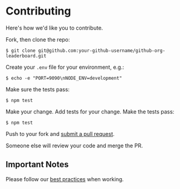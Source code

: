 # Contributing

Here's how we'd like you to contribute.

Fork, then clone the repo:

    $ git clone git@github.com:your-github-username/github-org-leaderboard.git

Create your `.env` file for your environment, e.g.:

    $ echo -e "PORT=9090\nNODE_ENV=development"

Make sure the tests pass:

    $ npm test

Make your change. Add tests for your change. Make the tests pass:

    $ npm test

Push to your fork and [submit a pull request][pr].

Someone else will review your code and merge the PR.

## Important Notes

Please follow our [best practices][best-practices] when working.


[pr]: https://github.com/LearnersGuild/github-org-leaderboard/compare/
[best-practices]: https://learnersguild.github.io/product-development/best-practices/index.html
